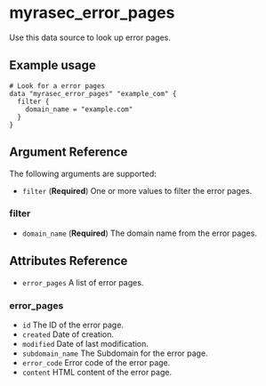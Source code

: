 # myrasec_error_pages

Use this data source to look up error pages.

## Example usage

```hcl
# Look for a error pages
data "myrasec_error_pages" "example_com" {
  filter {
    domain_name = "example.com"
  }
}
```

## Argument Reference

The following arguments are supported:

* `filter` (**Required**) One or more values to filter the error pages.

### filter
* `domain_name` (**Required**) The domain name from the error pages.

## Attributes Reference
* `error_pages` A list of error pages.

### error_pages
* `id` The ID of the error page.
* `created` Date of creation.
* `modified` Date of last modification.
* `subdomain_name` The Subdomain for the error page.
* `error_code` Error code of the error page.
* `content` HTML content of the error page.
